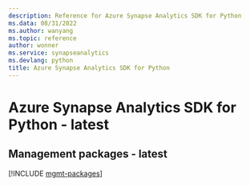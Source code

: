 ```yaml
---
description: Reference for Azure Synapse Analytics SDK for Python
ms.data: 08/31/2022
ms.author: wanyang
ms.topic: reference
author: wonner
ms.service: synapseanalytics
ms.devlang: python
title: Azure Synapse Analytics SDK for Python
---
```

# Azure Synapse Analytics SDK for Python - latest

## Management packages - latest
[!INCLUDE [mgmt-packages](synapse-analytics-mgmt-index.md)]